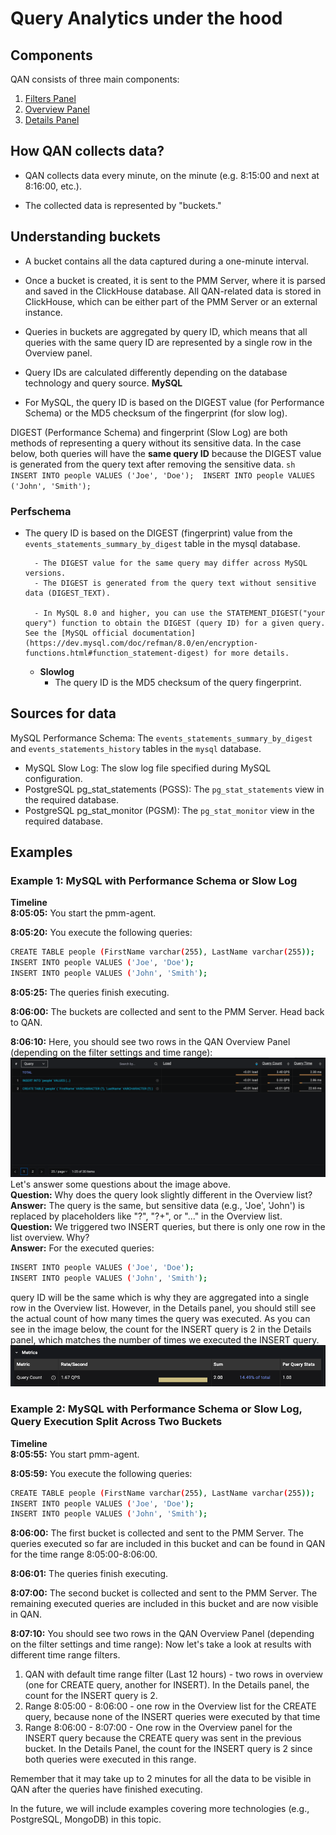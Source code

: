 # Query Analytics under the hood

## Components
QAN consists of three main components:

1. [Filters Panel](../get-started/./query-analytics.md#filters-panel)
2. [Overview Panel](../get-started./query-analytics.md#overview-panel)
3. [Details Panel](../get-started./query-analytics.md#details-panel)

## How QAN collects data?
- QAN collects data every minute, on the minute (e.g. 8:15:00 and next at 8:16:00, etc.).

- The collected data is represented by "buckets."

## Understanding buckets
- A bucket contains all the data captured during a one-minute interval.

- Once a bucket is created, it is sent to the PMM Server, where it is parsed and saved in the ClickHouse database. All QAN-related data is stored in ClickHouse, which can be either part of the PMM Server or an external instance.

- Queries in buckets are aggregated by query ID, which means that all queries with the same query ID are represented by a single row in the Overview panel.
- Query IDs are calculated differently depending on the database technology and query source.
**MySQL**   
- For MySQL, the query ID is based on the DIGEST value (for Performance Schema) or the MD5 checksum of the fingerprint (for slow log).

DIGEST (Performance Schema) and fingerprint (Slow Log) are both methods of representing a query without its sensitive data. In the case below, both queries will have the **same query ID** because the DIGEST value is generated from the query text after removing the sensitive data.
    ```sh
    INSERT INTO people VALUES ('Joe', 'Doe'); 
    INSERT INTO people VALUES ('John', 'Smith'); 
    ``` 
### Perfschema

- The query ID is based on the DIGEST (fingerprint) value from the `events_statements_summary_by_digest` table in the mysql database.

        - The DIGEST value for the same query may differ across MySQL versions. 
        - The DIGEST is generated from the query text without sensitive data (DIGEST_TEXT).

        - In MySQL 8.0 and higher, you can use the STATEMENT_DIGEST("your query") function to obtain the DIGEST (query ID) for a given query. See the [MySQL official documentation](https://dev.mysql.com/doc/refman/8.0/en/encryption-functions.html#function_statement-digest) for more details.
    - **Slowlog** 
        - The query ID is the MD5 checksum of the query fingerprint.

## Sources for data
MySQL Performance Schema: The `events_statements_summary_by_digest` and `events_statements_history` tables in the `mysql` database.
- MySQL Slow Log: The slow log file specified during MySQL configuration.
- PostgreSQL pg_stat_statements (PGSS): The `pg_stat_statements` view in the required database.
- PostgreSQL pg_stat_monitor (PGSM): The `pg_stat_monitor` view in the required database.

## Examples
### Example 1: MySQL with Performance Schema or Slow Log

**Timeline**   
**8:05:05:** You start the pmm-agent.

**8:05:20:** You execute the following queries:
```sh 
CREATE TABLE people (FirstName varchar(255), LastName varchar(255));
INSERT INTO people VALUES ('Joe', 'Doe');
INSERT INTO people VALUES ('John', 'Smith');
```
**8:05:25:** The queries finish executing.

**8:06:00:** The buckets are collected and sent to the PMM Server. Head back to QAN.


**8:06:10:** Here, you should see two rows in the QAN Overview Panel (depending on the filter settings and time range):
![QAN MySQL Example 1 List Overview](../_images/PMM_Query_Analytics_Example1_Overview.png) 
Let's answer some questions about the image above.   
**Question:** Why does the query look slightly different in the Overview list?
**Answer:** The query is the same, but sensitive data (e.g., 'Joe', 'John') is replaced by placeholders like "?", "?+", or "..." in the Overview list.
**Question:** We triggered two INSERT queries, but there is only one row in the list overview. Why?   
**Answer:** For the executed queries: 
```sh 
INSERT INTO people VALUES ('Joe', 'Doe');
INSERT INTO people VALUES ('John', 'Smith');
``` 
query ID will be the same which is why they are aggregated into a single row in the Overview list. However, in the Details panel, you should still see the actual count of how many times the query was executed. As you can see in the image below, the count for the INSERT query is 2 in the Details panel, which matches the number of times we executed the INSERT query.
![QAN MySQL Example 1 Details](../_images/PMM_Query_Analytics_Example1_Details.png)

### Example 2: MySQL with Performance Schema or Slow Log, Query Execution Split Across Two Buckets
**Timeline**   
**8:05:55:** You start pmm-agent. 

**8:05:59:** You execute the following queries: 
```sh
CREATE TABLE people (FirstName varchar(255), LastName varchar(255));
INSERT INTO people VALUES ('Joe', 'Doe');
INSERT INTO people VALUES ('John', 'Smith'); 
``` 
**8:06:00:** The first bucket is collected and sent to the PMM Server. The queries executed so far are included in this bucket and can be found in QAN for the time range 8:05:00-8:06:00.

**8:06:01:** The queries finish executing.

**8:07:00:** The second bucket is collected and sent to the PMM Server. The remaining executed queries are included in this bucket and are now visible in QAN.

**8:07:10:** You should see two rows in the QAN Overview Panel (depending on the filter settings and time range):
Now let's take a look at results with different time range filters.
1. QAN with default time range filter (Last 12 hours) - two rows in overview (one for CREATE query, another for INSERT). In the Details panel, the count for the INSERT query is 2.
2. Range 8:05:00 - 8:06:00 - one row in the Overview list for the CREATE query, because none of the INSERT queries were executed by that time
3. Range 8:06:00 - 8:07:00 - One row in the Overview panel for the INSERT query because the CREATE query was sent in the previous bucket.
In the Details Panel, the count for the INSERT query is 2 since both queries were executed in this range.

Remember that it may take up to 2 minutes for all the data to be visible in QAN after the queries have finished executing.

In the future, we will include examples covering more technologies (e.g., PostgreSQL, MongoDB) in this topic.